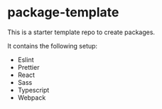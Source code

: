 # package-template

This is a starter template repo to create packages.

It contains the following setup:

* Eslint
* Prettier
* React
* Sass
* Typescript
* Webpack
